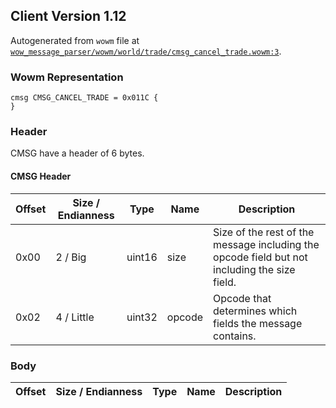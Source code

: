 ## Client Version 1.12

Autogenerated from `wowm` file at [`wow_message_parser/wowm/world/trade/cmsg_cancel_trade.wowm:3`](https://github.com/gtker/wow_messages/tree/main/wow_message_parser/wowm/world/trade/cmsg_cancel_trade.wowm#L3).

### Wowm Representation
```rust,ignore
cmsg CMSG_CANCEL_TRADE = 0x011C {
}
```
### Header
CMSG have a header of 6 bytes.

#### CMSG Header
| Offset | Size / Endianness | Type   | Name   | Description |
| ------ | ----------------- | ------ | ------ | ----------- |
| 0x00   | 2 / Big           | uint16 | size   | Size of the rest of the message including the opcode field but not including the size field.|
| 0x02   | 4 / Little        | uint32 | opcode | Opcode that determines which fields the message contains.|
### Body
| Offset | Size / Endianness | Type | Name | Description |
| ------ | ----------------- | ---- | ---- | ----------- |
